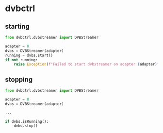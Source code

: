 # dvbctrl

## starting

```python
from dvbctrl.dvbstreamer import DVBStreamer

adapter = 0
dvbs = DVBStreamer(adapter)
running = dvbs.start()
if not running:
    raise Exception(f"Failed to start dvbstreamer on adapter {adapter}")
```

## stopping

```python
from dvbctrl.dvbstreamer import DVBStreamer

adapter = 0
dvbs = DVBStreamer(adapter)

...

if dvbs.isRunning():
    dvbs.stop()
```
